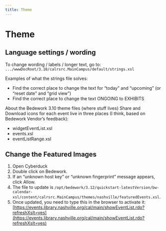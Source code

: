 ```yaml
---
title: Theme
---
```


# Theme

## Language settings / wording

To change wording / labels / longer text, go to: `.../wwwDocRoot/3.10/calrsrc.MainCampus/default/strings.xsl`

Examples of what the strings file solves:

-	Find the correct place to change the text for “today” and “upcoming” (or “reset date” and “grid view”)
-	Find the correct place to change the text ONGOING to EXHIBITS

About the Bedework 3.10 theme files (where stuff lives)
Share and Download icons for each event live in three places (I think, based on Bedework Vendor’s feedback):
-	widgetEventList.xsl
-	events.xsl
-	eventListRange.xsl

## Change the Featured Images

1.	Open Cyberduck
1.	Double click on Bedework.
1.	If an “unknown host key” or “unknown fingerprint” message appears, click Allow.
1.	The file to update is `/opt/bedework/3.12/quickstart-latestVersion/bw-calendar-xsl/content/calrsrc.MainCampus/themes/nashville/featuredEvents.xsl`.
1.	Once updated, you need to type this in the browser to activate it:  [https://events.library.nashville.org/cal/main/showEventList.rdo?refreshXslt=yes](https://events.library.nashville.org/cal/main/showEventList.rdo?refreshXslt=yes)
